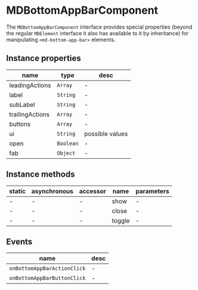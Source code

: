 # MDBottomAppBarComponent
The `MDBottomAppBarComponent` interface provides special properties (beyond the regular `MDElement` interface it also has available to it by inheritance) for manipulating `<md-bottom-app-bar>` elements.

## Instance properties

name|type|desc
---|---|---
leadingActions|`Array`|-
label|`String`|-
subLabel|`String`|-
trailingActions|`Array`|-
buttons|`Array`|-
ui|`String`|possible values 
open|`Boolean`|-
fab|`Object`|-

## Instance methods

static|asynchronous|accessor|name|parameters
---|---|---|---|---
-|-|-|show|-
-|-|-|close|-
-|-|-|toggle|-

## Events

name|desc
---|---
`onBottomAppBarActionClick`|-
`onBottomAppBarButtonClick`|-
